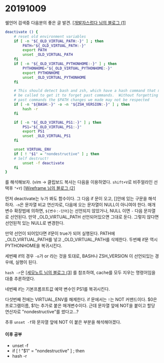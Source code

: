 # 20191009

쉘언어 검색중 다음분의 좋은 글 발견. [[개발자스럽다 님의 블로그 (1]](https://blog.gaerae.com/2015/01/bash-hello-world.html) 

```bash
deactivate () {
    # reset old environment variables
    if [ -n "${_OLD_VIRTUAL_PATH:-}" ] ; then
        PATH="${_OLD_VIRTUAL_PATH:-}"
        export PATH
        unset _OLD_VIRTUAL_PATH
    fi
    if [ -n "${_OLD_VIRTUAL_PYTHONHOME:-}" ] ; then
        PYTHONHOME="${_OLD_VIRTUAL_PYTHONHOME:-}"
        export PYTHONHOME
        unset _OLD_VIRTUAL_PYTHONHOME
    fi

    # This should detect bash and zsh, which have a hash command that must
    # be called to get it to forget past commands.  Without forgetting
    # past commands the $PATH changes we made may not be respected
    if [ -n "${BASH:-}" -o -n "${ZSH_VERSION:-}" ] ; then
        hash -r
    fi

    if [ -n "${_OLD_VIRTUAL_PS1:-}" ] ; then
        PS1="${_OLD_VIRTUAL_PS1:-}"
        export PS1
        unset _OLD_VIRTUAL_PS1
    fi

    unset VIRTUAL_ENV
    if [ ! "$1" = "nondestructive" ] ; then
    # Self destruct!
        unset -f deactivate
    fi
}
```

를 해석해보자. (vim -> 클립보드 복사는 다음을 이용하였다. `shift+V`로 비주얼라인 선택후 `"+Y`) [[Wireframe 님의 블로그 (2]](https://soooprmx.com/archives/3058)

먼저 deactivate는 누가 봐도 함수이다. 그 다음 if 문이 오고, []안에 있는 구문을 해석하자. `-n`은 문자열 비교 연산자로, 다음에 오는 문자열이 NULL이 아니여야 한다. 매개변수 확장법에 의하면, `${변수:-단어}`는 선언되지 않았거나, NULL 이면 `-` 다음 문자열로 선언된다. 만약 _OLD_VIRTUAL_PATH 선언되어있으면 그대로 둔다. 그렇지 않다면 선언된적 있는 NULL로 변경한다. 

만약 선언이 되어있다면 if문이 true가 되어 실행된다. PATH에 _OLD_VIRTUAL_PATH를 넣고 _OLD_VIRTUAL_PATH를 삭제한다. 두번째 if문 역시 PYTHONHOME을 복귀시킨다.

세번째 if의 경우 `-o`가 or 라는 것을 토대로, BASH나 ZSH_VERSION 이 선언되있는 경우에, 실행이 된다. 

`hash -r`은 [[세모노트 님의 블로그 (3]](https://ssaemo.tistory.com/65) 를 참조하여, cache를 모두 지우는 명령어임을 대충 추론하였다.

네번째 if는 기본프롬프트값 예약 변수인 PS1를 복귀시킨다.

다섯번째 전에는 VIRTUAL_ENV를 해제한다. if 문에서는 `!`는 NOT 커맨드이다. $0은 프로그램이름, $1는 추가로 붙은 매개변수이다. 근데 문자열 앞에 NOT을 붙이고 할당연산자로 "nondestructive"를 썼다고...?

추후 `unset -f`와 문자열 앞에 NOT 이 붙은 부분을 해석해야겠다.

#### 이후 공부
* unset -f
* if [ ! "$1" = "nondestructive" ] ; then
* hash -r
